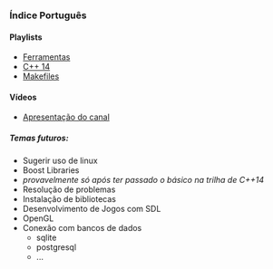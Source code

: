 ### Índice Português

#### Playlists

- [Ferramentas](ferramentas/README.md)
- [C++ 14](cpp14/README.md)
- [Makefiles](makefiles/README.md)

#### Vídeos
- [Apresentação do canal](https://www.youtube.com/watch?v=MpcbGKzhyg8)

##### Temas futuros:
- Sugerir uso de linux
- Boost Libraries
- *provavelmente só após ter passado o básico na trilha de C++14*
 - Resolução de problemas
 - Instalação de bibliotecas
 - Desenvolvimento de Jogos com SDL
 - OpenGL
 - Conexão com bancos de dados
    - sqlite
    - postgresql
    - ...

